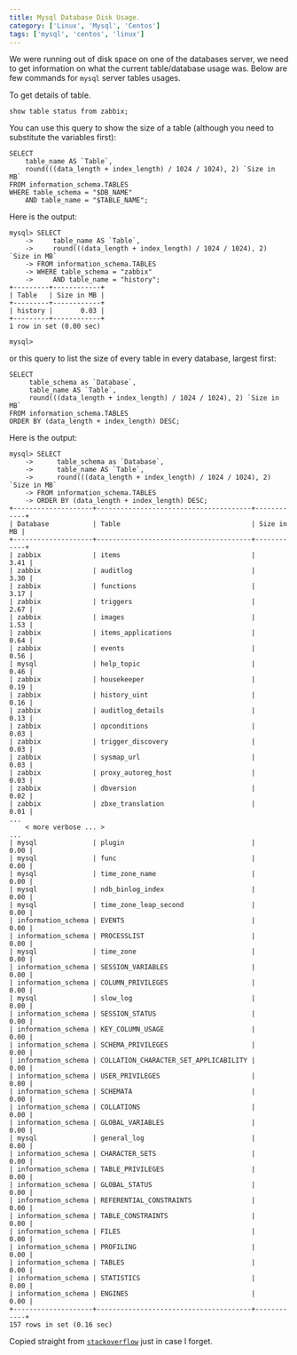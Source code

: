 ```yaml
---
title: Mysql Database Disk Usage.
category: ['Linux', 'Mysql', 'Centos']
tags: ['mysql', 'centos', 'linux']
---
```


We were running out of disk space on one of the databases server, we need to get information on what the current table/database usage was. Below are few commands for `mysql` server tables usages.

To get details of table.

	show table status from zabbix;

You can use this query to show the size of a table (although you need to substitute the variables first):

	SELECT 
	    table_name AS `Table`, 
	    round(((data_length + index_length) / 1024 / 1024), 2) `Size in MB` 
	FROM information_schema.TABLES 
	WHERE table_schema = "$DB_NAME"
	    AND table_name = "$TABLE_NAME";

Here is the output:

	mysql> SELECT 
	    ->     table_name AS `Table`, 
	    ->     round(((data_length + index_length) / 1024 / 1024), 2) `Size in MB` 
	    -> FROM information_schema.TABLES 
	    -> WHERE table_schema = "zabbix"
	    ->     AND table_name = "history";
	+---------+------------+
	| Table   | Size in MB |
	+---------+------------+
	| history |       0.03 |
	+---------+------------+
	1 row in set (0.00 sec)
	
	mysql> 



or this query to list the size of every table in every database, largest first:

	SELECT 
	     table_schema as `Database`, 
	     table_name AS `Table`, 
	     round(((data_length + index_length) / 1024 / 1024), 2) `Size in MB` 
	FROM information_schema.TABLES 
	ORDER BY (data_length + index_length) DESC;

Here is the output:

	mysql> SELECT 
	    ->      table_schema as `Database`, 
	    ->      table_name AS `Table`, 
	    ->      round(((data_length + index_length) / 1024 / 1024), 2) `Size in MB` 
	    -> FROM information_schema.TABLES 
	    -> ORDER BY (data_length + index_length) DESC; 
	+--------------------+---------------------------------------+------------+
	| Database           | Table                                 | Size in MB |
	+--------------------+---------------------------------------+------------+
	| zabbix             | items                                 |       3.41 |
	| zabbix             | auditlog                              |       3.30 |
	| zabbix             | functions                             |       3.17 |
	| zabbix             | triggers                              |       2.67 |
	| zabbix             | images                                |       1.53 |
	| zabbix             | items_applications                    |       0.64 |
	| zabbix             | events                                |       0.56 |
	| mysql              | help_topic                            |       0.46 |
	| zabbix             | housekeeper                           |       0.19 |
	| zabbix             | history_uint                          |       0.16 |
	| zabbix             | auditlog_details                      |       0.13 |
	| zabbix             | opconditions                          |       0.03 |
	| zabbix             | trigger_discovery                     |       0.03 |
	| zabbix             | sysmap_url                            |       0.03 |
	| zabbix             | proxy_autoreg_host                    |       0.03 |
	| zabbix             | dbversion                             |       0.02 |
	| zabbix             | zbxe_translation                      |       0.01 |
	...
	    < more verbose ... >
	...
	| mysql              | plugin                                |       0.00 |
	| mysql              | func                                  |       0.00 |
	| mysql              | time_zone_name                        |       0.00 |
	| mysql              | ndb_binlog_index                      |       0.00 |
	| mysql              | time_zone_leap_second                 |       0.00 |
	| information_schema | EVENTS                                |       0.00 |
	| information_schema | PROCESSLIST                           |       0.00 |
	| mysql              | time_zone                             |       0.00 |
	| information_schema | SESSION_VARIABLES                     |       0.00 |
	| information_schema | COLUMN_PRIVILEGES                     |       0.00 |
	| mysql              | slow_log                              |       0.00 |
	| information_schema | SESSION_STATUS                        |       0.00 |
	| information_schema | KEY_COLUMN_USAGE                      |       0.00 |
	| information_schema | SCHEMA_PRIVILEGES                     |       0.00 |
	| information_schema | COLLATION_CHARACTER_SET_APPLICABILITY |       0.00 |
	| information_schema | USER_PRIVILEGES                       |       0.00 |
	| information_schema | SCHEMATA                              |       0.00 |
	| information_schema | COLLATIONS                            |       0.00 |
	| information_schema | GLOBAL_VARIABLES                      |       0.00 |
	| mysql              | general_log                           |       0.00 |
	| information_schema | CHARACTER_SETS                        |       0.00 |
	| information_schema | TABLE_PRIVILEGES                      |       0.00 |
	| information_schema | GLOBAL_STATUS                         |       0.00 |
	| information_schema | REFERENTIAL_CONSTRAINTS               |       0.00 |
	| information_schema | TABLE_CONSTRAINTS                     |       0.00 |
	| information_schema | FILES                                 |       0.00 |
	| information_schema | PROFILING                             |       0.00 |
	| information_schema | TABLES                                |       0.00 |
	| information_schema | STATISTICS                            |       0.00 |
	| information_schema | ENGINES                               |       0.00 |
	+--------------------+---------------------------------------+------------+
	157 rows in set (0.16 sec)

Copied straight from [`stackoverflow`](http://stackoverflow.com/questions/9620198/how-to-get-the-sizes-of-the-tables-of-a-mysql-database) just in case I forget. 